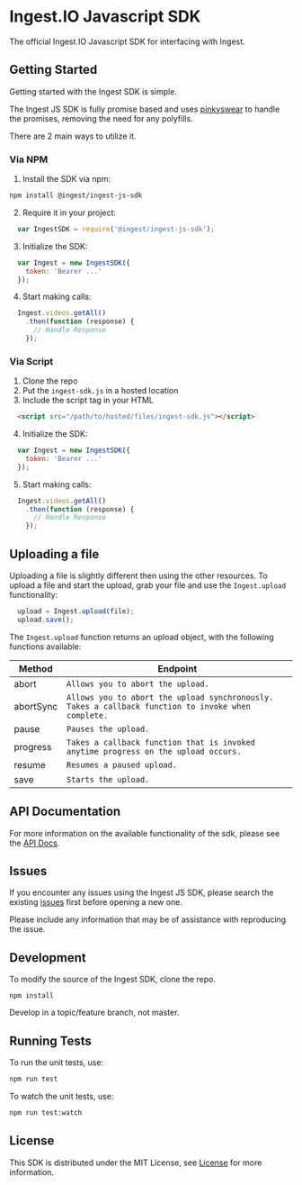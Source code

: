 # Ingest.IO Javascript SDK

The official Ingest.IO Javascript SDK for interfacing with Ingest.

Getting Started
-------------

Getting started with the Ingest SDK is simple.

The Ingest JS SDK is fully promise based and uses [pinkyswear](https://github.com/timjansen/PinkySwear.js) to handle the promises, removing the need for any polyfills.

There are 2 main ways to utilize it.

### Via NPM

1. Install the SDK via npm:

```sh
npm install @ingest/ingest-js-sdk
```

2. Require it in your project:
```javascript
  var IngestSDK = require('@ingest/ingest-js-sdk');
```

3. Initialize the SDK:
```javascript
  var Ingest = new IngestSDK({
    token: 'Bearer ...'
  });
```

4. Start making calls:
```javascript
  Ingest.videos.getAll()
    .then(function (response) {
      // Handle Response
    });
```

### Via Script

1. Clone the repo
2. Put the `ingest-sdk.js` in a hosted location
3. Include the script tag in your HTML

```html
  <script src="/path/to/hosted/files/ingest-sdk.js"></script>
```

4. Initialize the SDK:

```javascript
  var Ingest = new IngestSDK({
    token: 'Bearer ...'
  });
```

5. Start making calls:
```javascript
  Ingest.videos.getAll()
    .then(function (response) {
      // Handle Response
    });
```

Uploading a file
---------------

Uploading a file is slightly different then using the other resources. To upload a file and start the upload, grab your file and use the `Ingest.upload` functionality:

```javascript
  upload = Ingest.upload(file);
  upload.save();
```

The `Ingest.upload` function returns an upload object, with the following functions available:

Method | Endpoint
-------|---------
abort | `Allows you to abort the upload.`
abortSync | `Allows you to abort the upload synchronously. Takes a callback function to invoke when complete.`
pause | `Pauses the upload.`
progress | `Takes a callback function that is invoked anytime progress on the upload occurs.`
resume | `Resumes a paused upload.`
save | `Starts the upload.`


API Documentation
---------------

For more information on the available functionality of the sdk, please see the [API Docs](https://docs.ingest.io/?javascript#).

Issues
-----

If you encounter any issues using the Ingest JS SDK, please search the existing [issues](https://github.com/ingest/ingest-js-sdk/issues) first before opening a new one.

Please include any information that may be of assistance with reproducing the issue.

Development
---------
To modify the source of the Ingest SDK, clone the repo.

```
npm install
```

Develop in a topic/feature branch, not master.

Running Tests
------------

To run the unit tests, use:

```sh
npm run test
```

To watch the unit tests, use:

```sh
npm run test:watch
```

License
------

This SDK is distributed under the MIT License, see [License](LICENSE) for more information.
